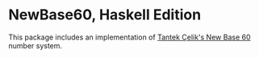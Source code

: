 # NewBase60, Haskell Edition

This package includes an implementation of [Tantek Çelik's New Base 60](http://tantek.pbworks.com/w/page/19402946/NewBase60) number system.

